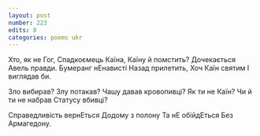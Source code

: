 ```yaml
---
layout: post
number: 223
edits: 8
categories: poems ukr
---
```


Хто, як не Гог, 
Спадкоємець Каїна,
Каїну й помстить?
Дочекається Авель правди.
Бумеранг нЕнависті
Назад прилетить,
Хоч Каїн святим
І виглядав би.

Зло вибирав?
Злу потакав?
Чашу давав кровопивці?
Як ти не Каїн?
Чи й ти не набрав
Статусу вбивці?

Справедливість вернЕться
Додому з полону
Та нЕ обійдЕться 
Без Армагедону.
